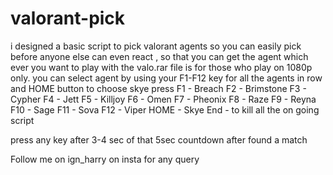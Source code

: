 # valorant-pick
i designed a basic script to pick valorant agents so you can easily pick before anyone else can even react , so that you can get the agent which ever you want to play with
the valo.rar file is for those who play on 1080p only.
you can select agent by using your F1-F12 key for all the agents in row and HOME button to choose skye
press F1  - Breach
F2        - Brimstone
F3        - Cypher
F4        - Jett
F5        - Killjoy
F6        - Omen
F7        - Pheonix
F8        - Raze
F9        - Reyna
F10       - Sage
F11       - Sova
F12       - Viper
HOME      - Skye
End       - to kill all the on going script


press any key after 3-4 sec of that 5sec countdown after found a match


Follow me on ign_harry on insta for any query



